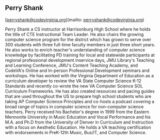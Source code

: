 ## Perry Shank[perryshank@codevirginia.org](mailto: perryshank@codevirginia.org)Perry Shank a CS instructor at Harrisonburg High School where he holds the title of CTE Instructional Team Leader. He also chairs the growing computer science program for the district which has grown to serve over 300 students with three full-time faculty members in just three short years. He also works to enrich teacher's understanding of computer science knowledge by facilitating PD training for local and statewide participants at regional professional development inservice days, JMU Library's Teaching and Learning Conference, JMU's Content Teaching Academy, and CodeVA's Online and In-person Professional Development seminars and workshops. He has worked with the Virginia Department of Education as a curriculum developer to review the VA State Computer Science K-12 Standards and recently co-wrote the new VA Computer Science SOL Curriculum Frameworks. He has also created resources and pacing guides that are used throughout the US to prepare high school students who are taking AP Computer Science Principles and co-hosts a podcast covering a broad range of topics in computer science for non-computer science teachers.  Perry received his Bachelor's degree in 1999 from the Eastern Mennonite University in Music Education and Vocal Performance and his M.A. and Ph.D from the University of Denver in Curriculum and Instruction with a focus on Aesthetic Education.  He holds a VA teaching certification with endorsements in PreK-12th Music, Bus/IT, and Computer Science.